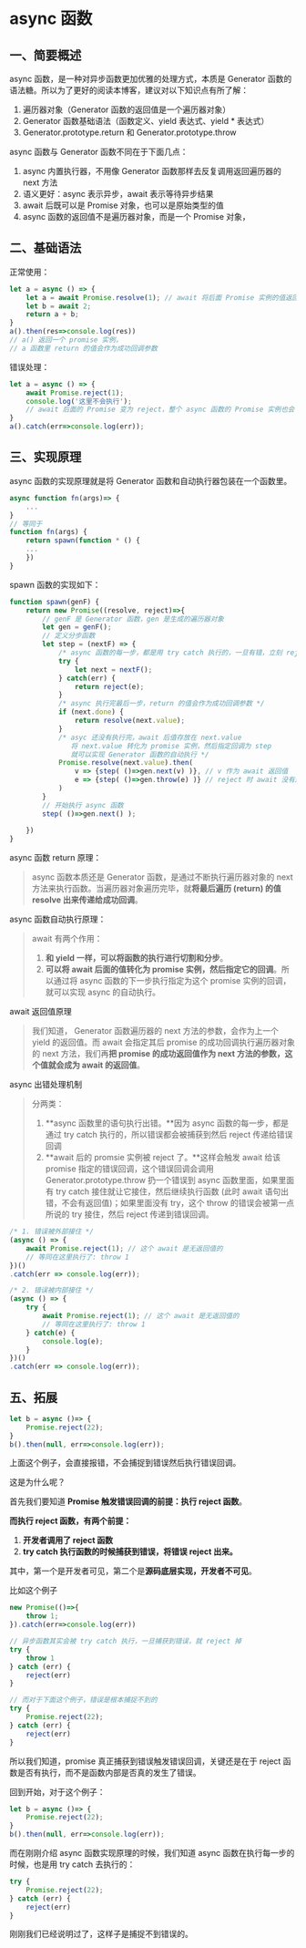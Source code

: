 # async 函数
## 一、简要概述
async 函数，是一种对异步函数更加优雅的处理方式，本质是 Generator 函数的语法糖。所以为了更好的阅读本博客，建议对以下知识点有所了解：
1. 遍历器对象（Generator 函数的返回值是一个遍历器对象）
2. Generator 函数基础语法（函数定义、yield 表达式、yield * 表达式）
3. Generator.prototype.return 和 Generator.prototype.throw

async 函数与 Generator 函数不同在于下面几点：
1. async 内置执行器，不用像  Generator 函数那样去反复调用返回遍历器的 next 方法
2. 语义更好：async 表示异步，await 表示等待异步结果
3. await 后既可以是 Promise 对象，也可以是原始类型的值
4. async 函数的返回值不是遍历器对象，而是一个 Promise 对象，

## 二、基础语法
正常使用：
```js
let a = async () => {
	let a = await Promise.resolve(1); // await 将后面 Promise 实例的值返回
	let b = await 2; 
	return a + b; 
}
a().then(res=>console.log(res))
// a() 返回一个 promise 实例，
// a 函数里 return 的值会作为成功回调参数
```
错误处理：
```js
let a = async () => {
	await Promise.reject(1);
    console.log('这里不会执行');
	// await 后面的 Promise 变为 reject，整个 async 函数的 Promise 实例也会 reject，并且会中断函数后面的执行
}
a().catch(err=>console.log(err));
```
## 三、实现原理
async 函数的实现原理就是将 Generator 函数和自动执行器包装在一个函数里。
```js
async function fn(args)=> {
	...
}
// 等同于
function fn(args) {
	return spawn(function * () {
	...
	})
}
```
spawn 函数的实现如下：
```js
function spawn(genF) {
	return new Promise((resolve, reject)=>{
        // genF 是 Generator 函数，gen 是生成的遍历器对象
		let gen = genF(); 
        // 定义分步函数
		let step = (nextF) => {
            /* async 函数的每一步，都是用 try catch 执行的，一旦有错，立刻 reject */
			try {
				let next = nextF();
			} catch(err) {
				return reject(e);
			}
            /* async 执行完最后一步，return 的值会作为成功回调参数 */
			if (next.done) {
				return resolve(next.value);
			}
            /* asyc 还没有执行完，await 后值存放在 next.value 
               将 next.value 转化为 promise 实例，然后指定回调为 step 
               就可以实现 Generator 函数的自动执行 */
			Promise.resolve(next.value).then(
				v => {step( ()=>gen.next(v) )}, // v 作为 await 返回值 
				e => {step( ()=>gen.throw(e) )} // reject 时 await 没有返回值
			)
		}
		// 开始执行 async 函数
        step( ()=>gen.next() ); 
        
	})
}
```
async 函数 return 原理：
> async 函数本质还是 Generator 函数，是通过不断执行遍历器对象的 next 方法来执行函数。当遍历器对象遍历完毕，就**将最后遍历 (return) 的值 resolve 出来传递给成功回调**。

async 函数自动执行原理：
> await 有两个作用：
> 1. **和 yield 一样，可以将函数的执行进行切割和分步**。
> 2. **可以将 await 后面的值转化为 promise 实例，然后指定它的回调**。所以通过将 async 函数的下一步执行指定为这个 promise 实例的回调，就可以实现 async 的自动执行。 

await 返回值原理
> 我们知道， Generator 函数遍历器的 next 方法的参数，会作为上一个 yield 的返回值。而 await 会指定其后 promise 的成功回调执行遍历器对象的 next 方法，我们再**把 promise 的成功返回值作为 next 方法的参数，这个值就会成为 await 的返回值**。

async 出错处理机制
> 分两类：
> 1. **async 函数里的语句执行出错。**因为 async 函数的每一步，都是通过 try catch 执行的，所以错误都会被捕获到然后 reject 传递给错误回调
> 2. **await 后的 promsie 实例被 reject 了。**这样会触发 await 给该 promise 指定的错误回调，这个错误回调会调用 Generator.prototype.throw 扔一个错误到 async 函数里面，如果里面有 try catch 接住就让它接住，然后继续执行函数 (此时 await 语句出错，不会有返回值)；如果里面没有 try，这个 throw 的错误会被第一点所说的 try 接住，然后 reject 传递到错误回调。

```js
/* 1. 错误被外部接住 */ 
(async () => {
	await Promise.reject(1); // 这个 await 是无返回值的
	// 等同在这里执行了: throw 1
})()
.catch(err => console.log(err));

/* 2. 错误被内部接住 */ 
(async () => {
	try {
		await Promise.reject(1); // 这个 await 是无返回值的
		// 等同在这里执行了: throw 1
	} catch(e) {
		console.log(e);
	}
})()
.catch(err => console.log(err));
```
## 五、拓展
```js
let b = async ()=> {
	Promise.reject(22);
}
b().then(null, err=>console.log(err));
```
上面这个例子，会直接报错，不会捕捉到错误然后执行错误回调。

这是为什么呢？

首先我们要知道 **Promise 触发错误回调的前提：执行 reject 函数**。

**而执行 reject 函数，有两个前提：**

1. **开发者调用了 reject 函数**
2. **try catch 执行函数的时候捕获到错误，将错误 reject 出来。**

其中，第一个是开发者可见，第二个是**源码底层实现，开发者不可见**。

比如这个例子
```js
new Promise(()=>{
	throw 1;
}).catch(err=>console.log(err))

// 异步函数其实会被 try catch 执行，一旦捕获到错误，就 reject 掉
try {
	throw 1
} catch (err) {
	reject(err)
}

// 而对于下面这个例子，错误是根本捕捉不到的
try {
	Promise.reject(22);
} catch (err) {
	reject(err)
}
```
所以我们知道，promise 真正捕获到错误触发错误回调，关键还是在于 reject 函数是否有执行，而不是函数内部是否真的发生了错误。

回到开始，对于这个例子：
```js
let b = async ()=> {
	Promise.reject(22);
}
b().then(null, err=>console.log(err));
```
而在刚刚介绍 async 函数实现原理的时候，我们知道 async 函数在执行每一步的时候，也是用 try catch 去执行的：
```js
try {
	Promise.reject(22);
} catch (err) {
	reject(err)
}
```
刚刚我们已经说明过了，这样子是捕捉不到错误的。
